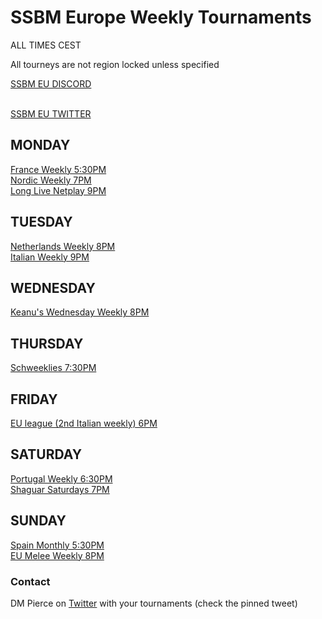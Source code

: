 # SSBM Europe Weekly Tournaments

ALL TIMES CEST

All tourneys are not region locked unless specified

<a href="https://discord.gg/4u79XrANgh"> SSBM EU DISCORD</a>

<br><a href="https://twitter.com/SmashEurope"> SSBM EU TWITTER</a>


## MONDAY

<a href="https://discord.com/invite/8WA2ADY">France Weekly 5:30PM</a>
<br><a href="https://discord.gg/CfzgTUZ">Nordic Weekly 7PM</a>
<br><a href="https://discord.com/invite/MHWfdKC">Long Live Netplay 9PM</a>

## TUESDAY

<a href="https://discord.gg/QJ5wT2Q">Netherlands Weekly 8PM</a>
<br><a href="https://discord.com/invite/bYzWsNQ">Italian Weekly 9PM</a>

## WEDNESDAY

<a href="https://discord.gg/hhVg58kfrK">Keanu's Wednesday Weekly 8PM</a>

## THURSDAY


<a href="https://smash.gg/schweeklies">Schweeklies 7:30PM</a>

## FRIDAY

<a href="https://discord.com/invite/bYzWsNQ">EU league (2nd Italian weekly) 6PM</a>

## SATURDAY

<a href="https://discord.gg/htRzpC7">Portugal Weekly 6:30PM</a>
<br><a href="https://discord.gg/8QfP7gt4sj">Shaguar Saturdays 7PM</a>

## SUNDAY

<a href="https://discord.gg/EyQ4vjF">Spain Monthly 5:30PM</a>
<br><a href="https://discord.com/invite/B6saB5z">EU Melee Weekly 8PM</a>

### Contact

DM Pierce on <a href="https://www.twitter.com/vlookupman">Twitter</a> with your tournaments (check the pinned tweet)
